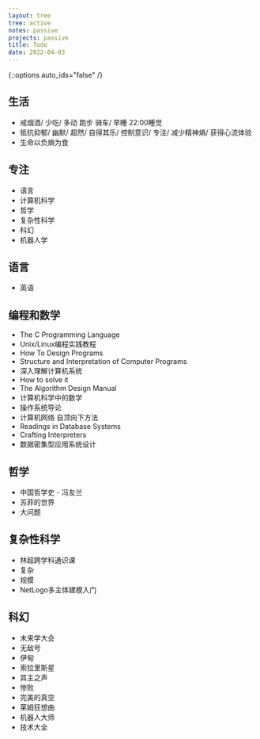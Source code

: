 ```yaml
---
layout: tree
tree: active
notes: passive
projects: passive
title: Todo
date: 2022-04-03
---
```



{::options auto_ids="false" /}


## 生活
* 戒烟酒/ 少吃/ 多动 跑步 骑车/ 早睡 22:00睡觉
* 抵抗抑郁/ 幽默/ 超然/ 自得其乐/ 控制意识/ 专注/ 减少精神熵/ 获得心流体验
* 生命以负熵为食

## 专注
* 语言
* 计算机科学
* 哲学
* 复杂性科学
* 科幻
* 机器人学

## 语言
* 英语

## 编程和数学
* The C Programming Language
* Unix/Linux编程实践教程
* How To Design Programs
* Structure and Interpretation of Computer Programs
* 深入理解计算机系统
* How to solve it
* The Algorithm Design Manual
* 计算机科学中的数学
* 操作系统导论
* 计算机网络 自顶向下方法
* Readings in Database Systems
* Crafting Interpreters
* 数据密集型应用系统设计

## 哲学
* 中国哲学史 - 冯友兰
* 苏菲的世界
* 大问题

## 复杂性科学
* 林超跨学科通识课
* 复杂
* 规模
* NetLogo多主体建模入门

## 科幻
* 未来学大会
* 无敌号
* 伊甸
* 索拉里斯星
* 其主之声
* 惨败
* 完美的真空
* 莱姆狂想曲
* 机器人大师
* 技术大全

